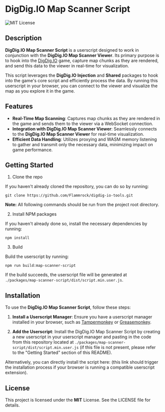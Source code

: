 
# DigDig.IO Map Scanner Script
![MIT License](https://img.shields.io/badge/License-MIT-green.svg)

## Description

**DigDig.IO Map Scanner Script** is a userscript designed to work in conjunction with the **DigDig.IO Map Scanner Viewer**. Its primary purpose is to hook into the [DigDig.IO](https://digdig.io/) game, capture map chunks as they are rendered, and send this data to the viewer in real-time for visualization.

This script leverages the **DigDig.IO Injection** and **Shared** packages to hook into the game's core script and efficiently process the data. By running this userscript in your browser, you can connect to the viewer and visualize the map as you explore it in the game.

## Features

- **Real-Time Map Scanning**: Captures map chunks as they are rendered in the game and sends them to the viewer via a WebSocket connection.
- **Integration with DigDig.IO Map Scanner Viewer**: Seamlessly connects to the **DigDig.IO Map Scanner Viewer** for real-time visualization.
- **Efficient Data Handling**: Utilizes proxying and WASM memory listening to gather and transmit only the necessary data, minimizing impact on game performance.

## Getting Started

1. Clone the repo

If you haven't already cloned the repository, you can do so by running:
```
git clone https://github.com/Flammrock/digdig-io-tools.git
```

**Note:** All following commands should be run from the project root directory.

2. Install NPM packages

If you haven't already done so, install the necessary dependencies by running:
```
npm install
```

3. Build

Build the userscript by running:
```
npm run build:map-scanner-script
```

If the build succeeds, the userscript file will be generated at `./packages/map-scanner-script/dist/script.min.user.js`.

## Installation

To use the **DigDig.IO Map Scanner Script**, follow these steps:

1. **Install a Userscript Manager**: Ensure you have a userscript manager installed in your browser, such as [Tampermonkey](https://www.tampermonkey.net/) or [Greasemonkey](https://www.greasespot.net/).

2. **Add the Userscript**: Install the DigDig.IO Map Scanner Script by creating a new userscript in your userscript manager and pasting in the code from this repository located at `./packages/map-scanner-script/dist/script.min.user.js` (if this file is not present, please refer to the "Getting Started" section of this README).

Alternatively, you can directly install the script here: (this link should trigger the installation process if your browser is running a compatible userscript extension).

## License

This project is licensed under the **MIT** License. See the LICENSE file for details.
